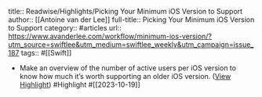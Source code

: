 title:: Readwise/Highlights/Picking Your Minimum iOS Version to Support
author:: [[Antoine van der Lee]]
full-title:: Picking Your Minimum iOS Version to Support
category:: #articles
url:: https://www.avanderlee.com/workflow/minimum-ios-version/?utm_source=swiftlee&utm_medium=swiftlee_weekly&utm_campaign=issue_187
tags:: #[[Swift]]
- Make an overview of the number of active users per iOS version to know how much it’s worth supporting an older iOS version. ([View Highlight](https://read.readwise.io/read/01hd3h7rhag2nmv3hjj7arcx8z)) #Highlight #[[2023-10-19]]
